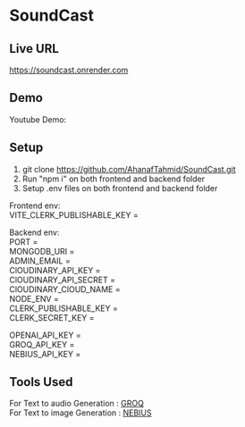 # SoundCast

## Live URL
https://soundcast.onrender.com

## Demo
Youtube Demo: 

## Setup
1. git clone https://github.com/AhanafTahmid/SoundCast.git
2. Run "npm i" on both frontend and backend folder
3. Setup .env files on both frontend and backend folder

   
Frontend env:  
VITE_CLERK_PUBLISHABLE_KEY =  
 
Backend env:  
PORT =  
MONGODB_URI =  
ADMIN_EMAIL =  
ClOUDINARY_API_KEY =  
ClOUDINARY_API_SECRET =  
ClOUDINARY_ClOUD_NAME =  
NODE_ENV =  
CLERK_PUBLISHABLE_KEY =  
CLERK_SECRET_KEY =  

OPENAI_API_KEY =  
GROQ_API_KEY =  
NEBIUS_API_KEY =  

## Tools Used
For Text to audio Generation : [GROQ](https://console.groq.com/docs/text-to-speech)  
For Text to image Generation : [NEBIUS](https://studio.nebius.com/?modality=text2image)
